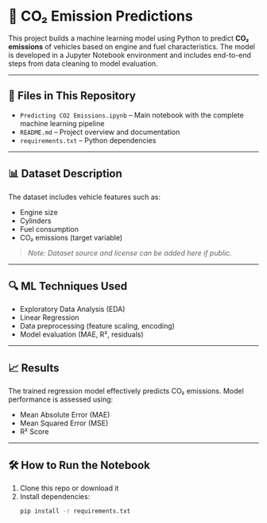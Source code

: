# 🚗 CO₂ Emission Predictions

This project builds a machine learning model using Python to predict **CO₂ emissions** of vehicles based on engine and fuel characteristics. The model is developed in a Jupyter Notebook environment and includes end-to-end steps from data cleaning to model evaluation.

---

## 📁 Files in This Repository

- `Predicting CO2 Emissions.ipynb` – Main notebook with the complete machine learning pipeline
- `README.md` – Project overview and documentation
- `requirements.txt` – Python dependencies

---

## 📊 Dataset Description

The dataset includes vehicle features such as:
- Engine size
- Cylinders
- Fuel consumption
- CO₂ emissions (target variable)

> *Note: Dataset source and license can be added here if public.*

---

## 🔍 ML Techniques Used

- Exploratory Data Analysis (EDA)
- Linear Regression
- Data preprocessing (feature scaling, encoding)
- Model evaluation (MAE, R², residuals)

---

## 📈 Results

The trained regression model effectively predicts CO₂ emissions. Model performance is assessed using:
- Mean Absolute Error (MAE)
- Mean Squared Error (MSE)
- R² Score

---

## 🛠️ How to Run the Notebook

1. Clone this repo or download it
2. Install dependencies:
   ```bash
   pip install -r requirements.txt
